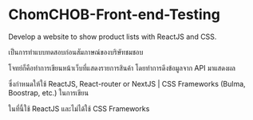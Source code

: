# ChomCHOB-Front-end-Testing
Develop a website to show product lists with ReactJS and CSS.

เป็นการทำแบบทดสอบก่อนสัมภาษณ์ของบริษัทชมชอบ 

โจทย์ก็คือทำการเขียนหน้าเว็บที่แสดงรายการสินค้า โดยทำการดึงข้อมูลจาก API มาแสดงผล

ซึ่งกำหนดให้ใช้ ReactJS, React-router or NextJS | CSS Frameworks (Bulma, Boostrap, etc.) ในการเขียน

ในที่นี้ใช้ ReactJS และไม่ได้ใช้ CSS Frameworks 
